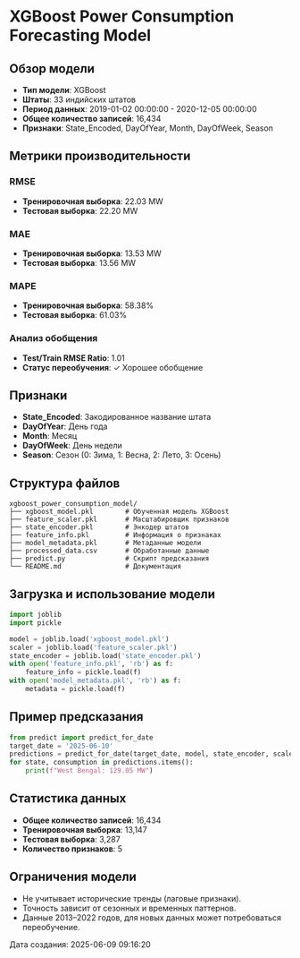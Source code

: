 # XGBoost Power Consumption Forecasting Model

## Обзор модели
- **Тип модели**: XGBoost
- **Штаты**: 33 индийских штатов
- **Период данных**: 2019-01-02 00:00:00 - 2020-12-05 00:00:00
- **Общее количество записей**: 16,434
- **Признаки**: State_Encoded, DayOfYear, Month, DayOfWeek, Season

## Метрики производительности
### RMSE
- **Тренировочная выборка**: 22.03 MW
- **Тестовая выборка**: 22.20 MW

### MAE
- **Тренировочная выборка**: 13.53 MW
- **Тестовая выборка**: 13.56 MW

### MAPE
- **Тренировочная выборка**: 58.38%
- **Тестовая выборка**: 61.03%

### Анализ обобщения
- **Test/Train RMSE Ratio**: 1.01
- **Статус переобучения**: ✓ Хорошее обобщение

## Признаки
- **State_Encoded**: Закодированное название штата
- **DayOfYear**: День года
- **Month**: Месяц
- **DayOfWeek**: День недели
- **Season**: Сезон (0: Зима, 1: Весна, 2: Лето, 3: Осень)

## Структура файлов
```
xgboost_power_consumption_model/
├── xgboost_model.pkl        # Обученная модель XGBoost
├── feature_scaler.pkl       # Масштабировщик признаков
├── state_encoder.pkl        # Энкодер штатов
├── feature_info.pkl         # Информация о признаках
├── model_metadata.pkl       # Метаданные модели
├── processed_data.csv       # Обработанные данные
├── predict.py               # Скрипт предсказания
└── README.md                # Документация
```

## Загрузка и использование модели
```python
import joblib
import pickle

model = joblib.load('xgboost_model.pkl')
scaler = joblib.load('feature_scaler.pkl')
state_encoder = joblib.load('state_encoder.pkl')
with open('feature_info.pkl', 'rb') as f:
    feature_info = pickle.load(f)
with open('model_metadata.pkl', 'rb') as f:
    metadata = pickle.load(f)
```

## Пример предсказания
```python
from predict import predict_for_date
target_date = '2025-06-10'
predictions = predict_for_date(target_date, model, state_encoder, scaler, feature_info)
for state, consumption in predictions.items():
    print(f"West Bengal: 129.05 MW")
```

## Статистика данных
- **Общее количество записей**: 16,434
- **Тренировочная выборка**: 13,147
- **Тестовая выборка**: 3,287
- **Количество признаков**: 5

## Ограничения модели
- Не учитывает исторические тренды (лаговые признаки).
- Точность зависит от сезонных и временных паттернов.
- Данные 2013–2022 годов, для новых данных может потребоваться переобучение.

Дата создания: 2025-06-09 09:16:20

